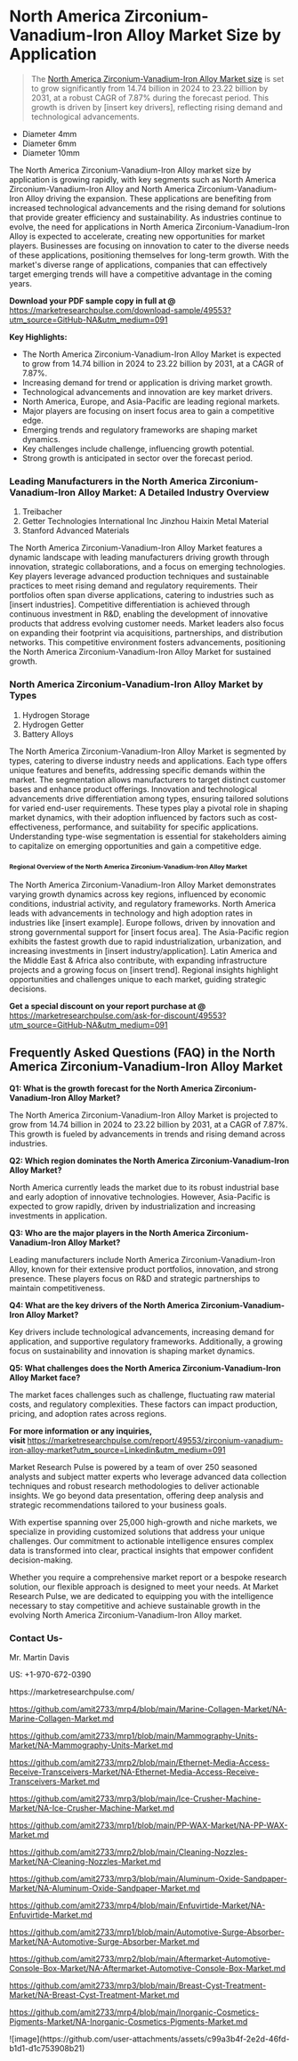 <h1>North America Zirconium-Vanadium-Iron Alloy Market&nbsp;Size by Application</h1><blockquote><p>The <a href="https://marketresearchpulse.com/download-sample/49553?utm_source=GitHub-NA&amp;utm_medium=091">North America Zirconium-Vanadium-Iron Alloy Market size</a> is set to grow significantly from 14.74 billion in 2024 to 23.22 billion by 2031, at a robust CAGR of 7.87% during the forecast period. This growth is driven by [insert key drivers], reflecting rising demand and technological advancements.</p></blockquote><ul><li>Diameter 4mm<li> Diameter 6mm<li> Diameter 10mm</li></ul><p>The North America Zirconium-Vanadium-Iron Alloy market size by application is growing rapidly, with key segments such as North America Zirconium-Vanadium-Iron Alloy and North America Zirconium-Vanadium-Iron Alloy driving the expansion. These applications are benefiting from increased technological advancements and the rising demand for solutions that provide greater efficiency and sustainability. As industries continue to evolve, the need for applications in North America Zirconium-Vanadium-Iron Alloy is expected to accelerate, creating new opportunities for market players. Businesses are focusing on innovation to cater to the diverse needs of these applications, positioning themselves for long-term growth. With the market's diverse range of applications, companies that can effectively target emerging trends will have a competitive advantage in the coming years.</p><p><strong>Download your PDF sample copy in full at @ </strong><a href="https://marketresearchpulse.com/download-sample/49553?utm_source=GitHub-NA&amp;utm_medium=091">https://marketresearchpulse.com/download-sample/49553?utm_source=GitHub-NA&amp;utm_medium=091</a></p><p><strong>Key Highlights: </strong></p><ul><li>The North America Zirconium-Vanadium-Iron Alloy Market is expected to grow from 14.74 billion in 2024 to 23.22 billion by 2031, at a CAGR of 7.87%.</li><li>Increasing demand for trend or application is driving market growth.</li><li>Technological advancements and innovation are key market drivers.</li><li>North America, Europe, and Asia-Pacific are leading regional markets.</li><li>Major players are focusing on insert focus area to gain a competitive edge.</li><li>Emerging trends and regulatory frameworks are shaping market dynamics.</li><li>Key challenges include challenge, influencing growth potential.</li><li>Strong growth is anticipated in sector over the forecast period.</li></ul><h3>Leading Manufacturers in the North America Zirconium-Vanadium-Iron Alloy Market: A Detailed Industry Overview</h3><ol><li>Treibacher</li><li>Getter Technologies International Inc Jinzhou Haixin Metal Material</li><li>Stanford Advanced Materials</li></ol><div class="flex max-w-full flex-col flex-grow"><div class="min-h-8 text-message flex w-full flex-col items-end gap-2 whitespace-normal break-words [.text-message+&amp;]:mt-5" dir="auto" data-message-author-role="assistant" data-message-id="fd8432e4-4910-450d-b182-61b7bfb0a01f" data-message-model-slug="gpt-4o"><div class="flex w-full flex-col gap-1 empty:hidden first:pt-[3px]"><div class="markdown prose w-full break-words dark:prose-invert light"><p>The North America Zirconium-Vanadium-Iron Alloy Market features a dynamic landscape with leading manufacturers driving growth through innovation, strategic collaborations, and a focus on emerging technologies. Key players leverage advanced production techniques and sustainable practices to meet rising demand and regulatory requirements. Their portfolios often span diverse applications, catering to industries such as [insert industries]. Competitive differentiation is achieved through continuous investment in R&amp;D, enabling the development of innovative products that address evolving customer needs. Market leaders also focus on expanding their footprint via acquisitions, partnerships, and distribution networks. This competitive environment fosters advancements, positioning the North America Zirconium-Vanadium-Iron Alloy Market for sustained growth.</p></div></div></div></div><h3>North America Zirconium-Vanadium-Iron Alloy Market by Types</h3><ol><li>Hydrogen Storage<li> Hydrogen Getter<li> Battery Alloys</li></ol><div class="flex max-w-full flex-col flex-grow"><div class="min-h-8 text-message flex w-full flex-col items-end gap-2 whitespace-normal break-words [.text-message+&amp;]:mt-5" dir="auto" data-message-author-role="assistant" data-message-id="084470be-0bb7-4664-bddf-5156b4f41249" data-message-model-slug="gpt-4o-mini"><div class="flex w-full flex-col gap-1 empty:hidden first:pt-[3px]"><div class="markdown prose w-full break-words dark:prose-invert light"><p>The North America Zirconium-Vanadium-Iron Alloy Market is segmented by types, catering to diverse industry needs and applications. Each type offers unique features and benefits, addressing specific demands within the market. The segmentation allows manufacturers to target distinct customer bases and enhance product offerings. Innovation and technological advancements drive differentiation among types, ensuring tailored solutions for varied end-user requirements. These types play a pivotal role in shaping market dynamics, with their adoption influenced by factors such as cost-effectiveness, performance, and suitability for specific applications. Understanding type-wise segmentation is essential for stakeholders aiming to capitalize on emerging opportunities and gain a competitive edge.</p></div></div></div></div><h3><span style="font-size: 11px;">Regional Overview of the North America Zirconium-Vanadium-Iron Alloy Market</span></h3><div class="flex max-w-full flex-col flex-grow"><div class="min-h-8 text-message flex w-full flex-col items-end gap-2 whitespace-normal break-words [.text-message+&amp;]:mt-5" dir="auto" data-message-author-role="assistant" data-message-id="e9038762-ce64-4e30-91c9-9bd413514231" data-message-model-slug="gpt-4o-mini"><div class="flex w-full flex-col gap-1 empty:hidden first:pt-[3px]"><div class="markdown prose w-full break-words dark:prose-invert light"><p>The North America Zirconium-Vanadium-Iron Alloy Market demonstrates varying growth dynamics across key regions, influenced by economic conditions, industrial activity, and regulatory frameworks. North America leads with advancements in technology and high adoption rates in industries like [insert example]. Europe follows, driven by innovation and strong governmental support for [insert focus area]. The Asia-Pacific region exhibits the fastest growth due to rapid industrialization, urbanization, and increasing investments in [insert industry/application]. Latin America and the Middle East &amp; Africa also contribute, with expanding infrastructure projects and a growing focus on [insert trend]. Regional insights highlight opportunities and challenges unique to each market, guiding strategic decisions.</p></div></div></div></div><p><strong>Get a special discount on your report purchase at @ </strong><a href="https://marketresearchpulse.com/ask-for-discount/49553?utm_source=GitHub-NA&amp;utm_medium=091">https://marketresearchpulse.com/ask-for-discount/49553?utm_source=GitHub-NA&amp;utm_medium=091</a></p><h2>Frequently Asked Questions (FAQ) in the North America Zirconium-Vanadium-Iron Alloy Market</h2><p><strong>Q1: What is the growth forecast for the North America Zirconium-Vanadium-Iron Alloy Market?</strong></p><p>The North America Zirconium-Vanadium-Iron Alloy Market is projected to grow from 14.74 billion in 2024 to 23.22 billion by 2031, at a CAGR of 7.87%. This growth is fueled by advancements in trends and rising demand across industries.</p><p><strong>Q2: Which region dominates the North America Zirconium-Vanadium-Iron Alloy Market?</strong></p><p>North America currently leads the market due to its robust industrial base and early adoption of innovative technologies. However, Asia-Pacific is expected to grow rapidly, driven by industrialization and increasing investments in application.</p><p><strong>Q3: Who are the major players in the North America Zirconium-Vanadium-Iron Alloy Market?</strong></p><p>Leading manufacturers include North America Zirconium-Vanadium-Iron Alloy, known for their extensive product portfolios, innovation, and strong presence. These players focus on R&amp;D and strategic partnerships to maintain competitiveness.</p><p><strong>Q4: What are the key drivers of the North America Zirconium-Vanadium-Iron Alloy Market?</strong></p><p>Key drivers include technological advancements, increasing demand for application, and supportive regulatory frameworks. Additionally, a growing focus on sustainability and innovation is shaping market dynamics.</p><p><strong>Q5: What challenges does the North America Zirconium-Vanadium-Iron Alloy Market face?</strong></p><p>The market faces challenges such as challenge, fluctuating raw material costs, and regulatory complexities. These factors can impact production, pricing, and adoption rates across regions.</p><p><strong>For more information or any inquiries, visit&nbsp;</strong><a href="https://marketresearchpulse.com/report/49553/zirconium-vanadium-iron-alloy-market?utm_source=Linkedin&utm_medium=091">https://marketresearchpulse.com/report/49553/zirconium-vanadium-iron-alloy-market?utm_source=Linkedin&utm_medium=091</a></p><p>Market Research Pulse is powered by a team of over 250 seasoned analysts and subject matter experts who leverage advanced data collection techniques and robust research methodologies to deliver actionable insights. We go beyond data presentation, offering deep analysis and strategic recommendations tailored to your business goals.</p><p>With expertise spanning over 25,000 high-growth and niche markets, we specialize in providing customized solutions that address your unique challenges. Our commitment to actionable intelligence ensures complex data is transformed into clear, practical insights that empower confident decision-making.</p><p>Whether you require a comprehensive market report or a bespoke research solution, our flexible approach is designed to meet your needs. At Market Research Pulse, we are dedicated to equipping you with the intelligence necessary to stay competitive and achieve sustainable growth in the evolving North America Zirconium-Vanadium-Iron Alloy market.</p><h3><strong>Contact Us-</strong></h3><p>Mr. Martin Davis</p><p>US: +1-970-672-0390</p><p>https://marketresearchpulse.com/</p><p><a href="https://github.com/amit2733/mrp4/blob/main/Marine-Collagen-Market/NA-Marine-Collagen-Market.md">https://github.com/amit2733/mrp4/blob/main/Marine-Collagen-Market/NA-Marine-Collagen-Market.md</a></p><p><a href="https://github.com/amit2733/mrp1/blob/main/Mammography-Units-Market/NA-Mammography-Units-Market.md">https://github.com/amit2733/mrp1/blob/main/Mammography-Units-Market/NA-Mammography-Units-Market.md</a></p><p><a href="https://github.com/amit2733/mrp2/blob/main/Ethernet-Media-Access-Receive-Transceivers-Market/NA-Ethernet-Media-Access-Receive-Transceivers-Market.md">https://github.com/amit2733/mrp2/blob/main/Ethernet-Media-Access-Receive-Transceivers-Market/NA-Ethernet-Media-Access-Receive-Transceivers-Market.md</a></p><p><a href="https://github.com/amit2733/mrp3/blob/main/Ice-Crusher-Machine-Market/NA-Ice-Crusher-Machine-Market.md">https://github.com/amit2733/mrp3/blob/main/Ice-Crusher-Machine-Market/NA-Ice-Crusher-Machine-Market.md</a></p><p><a href="https://github.com/amit2733/mrp1/blob/main/PP-WAX-Market/NA-PP-WAX-Market.md">https://github.com/amit2733/mrp1/blob/main/PP-WAX-Market/NA-PP-WAX-Market.md</a></p><p><a href="https://github.com/amit2733/mrp2/blob/main/Cleaning-Nozzles-Market/NA-Cleaning-Nozzles-Market.md">https://github.com/amit2733/mrp2/blob/main/Cleaning-Nozzles-Market/NA-Cleaning-Nozzles-Market.md</a></p><p><a href="https://github.com/amit2733/mrp3/blob/main/Aluminum-Oxide-Sandpaper-Market/NA-Aluminum-Oxide-Sandpaper-Market.md">https://github.com/amit2733/mrp3/blob/main/Aluminum-Oxide-Sandpaper-Market/NA-Aluminum-Oxide-Sandpaper-Market.md</a></p><p><a href="https://github.com/amit2733/mrp4/blob/main/Enfuvirtide-Market/NA-Enfuvirtide-Market.md">https://github.com/amit2733/mrp4/blob/main/Enfuvirtide-Market/NA-Enfuvirtide-Market.md</a></p><p><a href="https://github.com/amit2733/mrp1/blob/main/Automotive-Surge-Absorber-Market/NA-Automotive-Surge-Absorber-Market.md">https://github.com/amit2733/mrp1/blob/main/Automotive-Surge-Absorber-Market/NA-Automotive-Surge-Absorber-Market.md</a></p><p><a href="https://github.com/amit2733/mrp2/blob/main/Aftermarket-Automotive-Console-Box-Market/NA-Aftermarket-Automotive-Console-Box-Market.md">https://github.com/amit2733/mrp2/blob/main/Aftermarket-Automotive-Console-Box-Market/NA-Aftermarket-Automotive-Console-Box-Market.md</a></p><p><a href="https://github.com/amit2733/mrp3/blob/main/Breast-Cyst-Treatment-Market/NA-Breast-Cyst-Treatment-Market.md">https://github.com/amit2733/mrp3/blob/main/Breast-Cyst-Treatment-Market/NA-Breast-Cyst-Treatment-Market.md</a></p><p><a href="https://github.com/amit2733/mrp4/blob/main/Inorganic-Cosmetics-Pigments-Market/NA-Inorganic-Cosmetics-Pigments-Market.md">https://github.com/amit2733/mrp4/blob/main/Inorganic-Cosmetics-Pigments-Market/NA-Inorganic-Cosmetics-Pigments-Market.md</a></p>
![image](https://github.com/user-attachments/assets/c99a3b4f-2e2d-46fd-b1d1-d1c753908b21)
